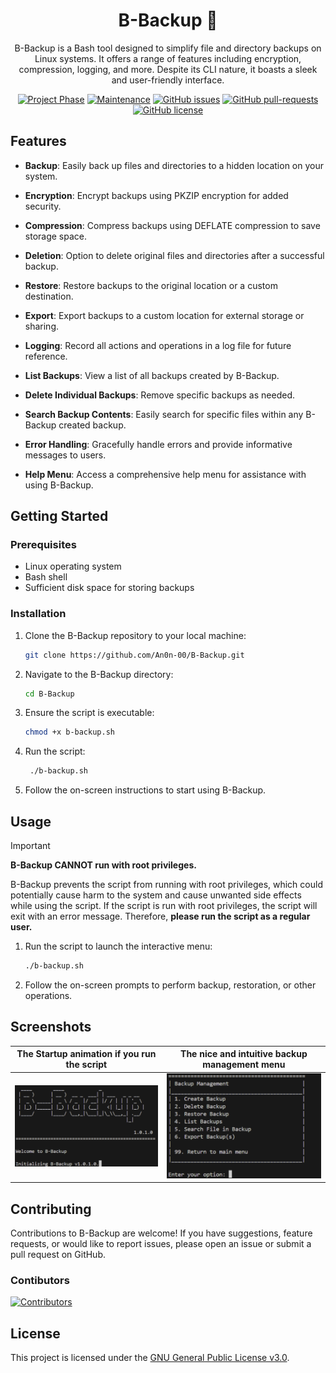 <div align="center">

# B-Backup 💾

B-Backup is a Bash tool designed to simplify file and directory backups on Linux systems. It offers a range of features including encryption, compression, logging, and more. Despite its CLI nature, it boasts a sleek and user-friendly interface.

[![Project Phase](https://img.shields.io/static/v1?label=Project%20Phase&message=Submitted&color=green)](https://github.com/An0n-00/B-Backup/releases)
[![Maintenance](https://img.shields.io/badge/Maintained%3F-No-red.svg)](https://GitHub.com/an0n-00/B-Backup/graphs/commit-activity)
[![GitHub issues](https://img.shields.io/github/issues/an0n-00/B-Backup.svg)](https://GitHub.com/an0n-00/B-Backup/issues/)
[![GitHub pull-requests](https://img.shields.io/github/issues-pr/an0n-00/B-Backup.svg)](https://GitHub.com/an0n-00/B-Backup/pulls/)
[![GitHub license](https://img.shields.io/github/license/an0n-00/B-Backup.svg)](https://github.com/an0n-00/B-Backup/blob/main/LICENSE)
</div>

## Features

- **Backup**: Easily back up files and directories to a hidden location on your system.
  
- **Encryption**: Encrypt backups using PKZIP encryption for added security.
  
- **Compression**: Compress backups using DEFLATE compression to save storage space.
  
- **Deletion**: Option to delete original files and directories after a successful backup.
  
- **Restore**: Restore backups to the original location or a custom destination.
  
- **Export**: Export backups to a custom location for external storage or sharing.
  
- **Logging**: Record all actions and operations in a log file for future reference.
  
- **List Backups**: View a list of all backups created by B-Backup.
  
- **Delete Individual Backups**: Remove specific backups as needed.
  
- **Search Backup Contents**: Easily search for specific files within any B-Backup created backup.
  
- **Error Handling**: Gracefully handle errors and provide informative messages to users.
  
- **Help Menu**: Access a comprehensive help menu for assistance with using B-Backup.

## Getting Started

### Prerequisites

- Linux operating system
- Bash shell
- Sufficient disk space for storing backups

### Installation

1. Clone the B-Backup repository to your local machine:

   ```bash
   git clone https://github.com/An0n-00/B-Backup.git
    ```

2. Navigate to the B-Backup directory:

   ```bash
   cd B-Backup
   ```

3. Ensure the script is executable:

   ```bash
   chmod +x b-backup.sh
   ```

4. Run the script:

   ```bash
    ./b-backup.sh
    ```

5. Follow the on-screen instructions to start using B-Backup.

## Usage

> [!IMPORTANT]  
> **B-Backup CANNOT run with root privileges.**
>
> B-Backup prevents the script from running with root privileges, which could potentially cause harm to the system and cause unwanted side effects while using the script. If the script is run with root privileges, the script will exit with an error message. Therefore, **please run the script as a regular user.**

1. Run the script to launch the interactive menu:

   ```bash
   ./b-backup.sh
   ```

2. Follow the on-screen prompts to perform backup, restoration, or other operations.

## Screenshots

| The Startup animation if you run the script | The nice and intuitive backup management menu |
|---------------------------------------------|-----------------------------------------------|
| ![Startup Image](/docs/images/startup.png)               | ![Backup management menu](/docs/images/manage-menu.png)    |

## Contributing

Contributions to B-Backup are welcome! If you have suggestions, feature requests, or would like to report issues, please open an issue or submit a pull request on GitHub.

### Contibutors

[![Contributors](https://contrib.rocks/image?repo=an0n-00/B-Backup)](https://github.com/an0n-00/B-Backup/graphs/contributors)

## License

This project is licensed under the [GNU General Public License v3.0](https://github.com/an0n-00/B-Backup/blob/main/LICENSE).
